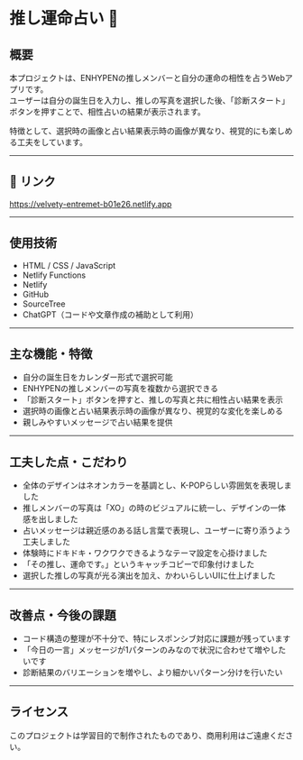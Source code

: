 # 推し運命占い 🔮

## 概要

本プロジェクトは、ENHYPENの推しメンバーと自分の運命の相性を占うWebアプリです。  
ユーザーは自分の誕生日を入力し、推しの写真を選択した後、「診断スタート」ボタンを押すことで、相性占いの結果が表示されます。  

特徴として、選択時の画像と占い結果表示時の画像が異なり、視覚的にも楽しめる工夫をしています。

---

## 🔗 リンク

https://velvety-entremet-b01e26.netlify.app

---

## 使用技術

- HTML / CSS / JavaScript  
- Netlify Functions  
- Netlify  
- GitHub  
- SourceTree  
- ChatGPT（コードや文章作成の補助として利用）

---

## 主な機能・特徴

- 自分の誕生日をカレンダー形式で選択可能  
- ENHYPENの推しメンバーの写真を複数から選択できる  
- 「診断スタート」ボタンを押すと、推しの写真と共に相性占い結果を表示  
- 選択時の画像と占い結果表示時の画像が異なり、視覚的な変化を楽しめる  
- 親しみやすいメッセージで占い結果を提供  

---

## 工夫した点・こだわり

- 全体のデザインはネオンカラーを基調とし、K-POPらしい雰囲気を表現しました  
- 推しメンバーの写真は「XO」の時のビジュアルに統一し、デザインの一体感を出しました  
- 占いメッセージは親近感のある話し言葉で表現し、ユーザーに寄り添うよう工夫しました  
- 体験時にドキドキ・ワクワクできるようなテーマ設定を心掛けました  
- 「その推し、運命です。」というキャッチコピーで印象付けました  
- 選択した推しの写真が光る演出を加え、かわいらしいUIに仕上げました  

---

## 改善点・今後の課題

- コード構造の整理が不十分で、特にレスポンシブ対応に課題が残っています  
- 「今日の一言」メッセージが1パターンのみなので状況に合わせて増やしたいです  
- 診断結果のバリエーションを増やし、より細かいパターン分けを行いたい  

---

## ライセンス

このプロジェクトは学習目的で制作されたものであり、商用利用はご遠慮ください。
